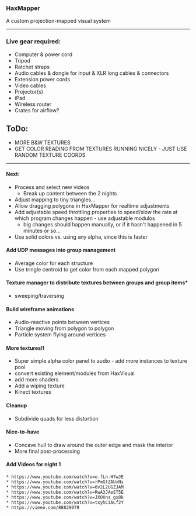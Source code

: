 ### HaxMapper

A custom projection-mapped visual system

---

### Live gear required:

* Computer & power cord
* Tripod 
* Ratchet straps
* Audio cables & dongle for input & XLR long cables & connectors
* Extension power cords
* Video cables
* Projector(s)
* iPad
* Wireless router
* Crates for airflow?


## ToDo:

* MORE B&W TEXTURES
* GET COLOR READING FROM TEXTURES RUNNING NICELY - JUST USE RANDOM TEXTURE COORDS

---

#### Next:

* Process and select new videos
	* Break up content between the 2 nights
* Adjust mapping to tiny triangles...
* Allow dragging polygons in HaxMapper for realtime adjustments
* Add adjustable speed throttling properties to speed/slow the rate at which program changes happen - use adjustable modulos
	* big changes should happen manually, or if it hasn't happened in 5 minutes or so...
* Use solid colors vs. using any alpha, since this is faster


#### Add UDP messages into group management
* Average color for each structure
* Use tringle centroid to get color from each mapped polygon

#### Texture manager to distribute textures between groups and group items* 
* sweeping/traversing 
 		
#### Build wireframe animations

* Audio-reactive points between vertices
* Triangle moving from polygon to polygon
* Particle system flying around vertices

#### More textures!! 
* Super simple alpha color panel to audio - add more instances to texture pool
* convert existing element/modules from HaxVisual
* add more shaders
* Add a wiping texture
* Kinect textures

#### Cleanup
* Subdivide quads for less distortion

#### Nice-to-have
* Concave hull to draw around the outer edge and mask the interior
* More final post-processing


#### Add Videos for night 1
	* https://www.youtube.com/watch?v=e-fLn-H7wJE
	* https://www.youtube.com/watch?v=rPmGtZAUxNs
	* https://www.youtube.com/watch?v=6v2L2UGZJAM
	* https://www.youtube.com/watch?v=RwA3JAeST5E
	* https://www.youtube.com/watch?v=JXOXns_gx8k
	* https://www.youtube.com/watch?v=txyhCiALf2Y
	* https://vimeo.com/88829079